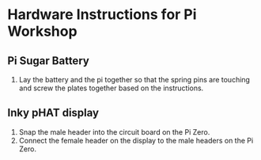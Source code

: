 # Hardware Instructions for Pi Workshop

## Pi Sugar Battery

1. Lay the battery and the pi together so that the spring pins are touching and screw the plates together based on the instructions.

## Inky pHAT display

1. Snap the male header into the circuit board on the Pi Zero.
2. Connect the female header on the display to the male headers on the Pi Zero.
